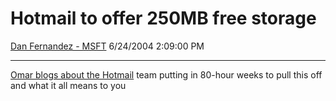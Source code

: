 <div id="page">

# Hotmail to offer 250MB free storage

[Dan Fernandez -
MSFT](https://social.msdn.microsoft.com/profile/Dan%20Fernandez%20-%20MSFT)
6/24/2004 2:09:00 PM

-----

<div id="content">

[Omar blogs about the
Hotmail](http://www.shahine.com/omar/PermaLink,guid,a340b7fe-ddc5-42cf-96ec-4710a517d16f.aspx)
team putting in 80-hour weeks to pull this off and what it all means to
you

</div>

</div>
